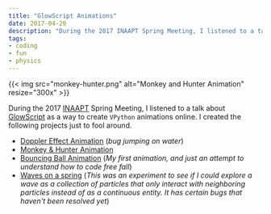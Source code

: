 ```yaml
---
title: "GlowScript Animations"
date: 2017-04-20
description: "During the 2017 INAAPT Spring Meeting, I listened to a talk about GlowScript as a way to create `VPython` animations online.  I created the following projects just to fool around."
tags:
- coding
- fun
- physics
---
```


{{< img src="monkey-hunter.png" alt="Monkey and Hunter Animation" resize="300x" >}}

During the 2017 [INAAPT](https://www.inaapt.org) Spring Meeting, I listened to a talk about [GlowScript](https://www.glowscript.org/) as a way to create `VPython` animations online.  I created the following projects just to fool around. 

 * [Doppler Effect Animation](https://www.glowscript.org/#/user/zachary.rohrbach/folder/Public/program/DopplerEffect) (_bug jumping on water_)
 * [Monkey & Hunter Animation](https://www.glowscript.org/#/user/zachary.rohrbach/folder/Public/program/MonkeyandHunter)
 * [Bouncing Ball Animation](https://www.glowscript.org/#/user/zachary.rohrbach/folder/Public/program/BouncingBall) (_My first animation, and just an attempt to understand how to code free fall_)
 * [Waves on a spring](https://www.glowscript.org/#/user/zachary.rohrbach/folder/Public/program/WavesOnAString)  (_This was an experiment to see if I could explore a wave as a collection of particles that only interact with neighboring particles instead of as a continuous entity.  It has certain bugs that haven't been resolved yet_)